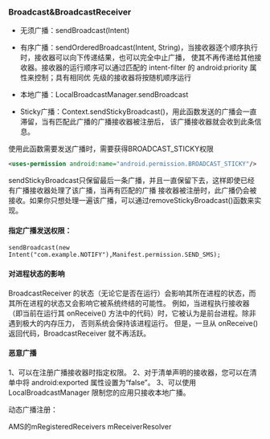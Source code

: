 ### Broadcast&BroadcastReceiver

- 无须广播：sendBroadcast(Intent)

- 有序广播：sendOrderedBroadcast(Intent, String)，当接收器逐个顺序执行时，接收器可以向下传递结果，也可以完全中止广播，
使其不再传递给其他接收器。接收器的运行顺序可以通过匹配的 intent-filter 的 android:priority 属性来控制；具有相同优
先级的接收器将按随机顺序运行

- 本地广播：LocalBroadcastManager.sendBroadcast

- Sticky广播：Context.sendStickyBroadcast()，用此函数发送的广播会一直滞留，当有匹配此广播的广播接收器被注册后，
该广播接收器就会收到此条信息。

使用此函数需要发送广播时，需要获得BROADCAST_STICKY权限
```xml
<uses-permission android:name="android.permission.BROADCAST_STICKY"/>
```
sendStickyBroadcast只保留最后一条广播，并且一直保留下去，这样即使已经有广播接收器处理了该广播，当再有匹配的广播
接收器被注册时，此广播仍会被接收。如果你只想处理一遍该广播，可以通过removeStickyBroadcast()函数来实现。



#### 指定广播发送权限： 

`sendBroadcast(new Intent("com.example.NOTIFY"),Manifest.permission.SEND_SMS);`

#### 对进程状态的影响

BroadcastReceiver 的状态（无论它是否在运行）会影响其所在进程的状态，而其所在进程的状态又会影响它被系统终结的可能性。
例如，当进程执行接收器（即当前在运行其 onReceive() 方法中的代码）时，它被认为是前台进程。除非遇到极大的内存压力，
否则系统会保持该进程运行。
但是，一旦从 onReceive() 返回代码，BroadcastReceiver 就不再活跃。

#### 恶意广播

1、可以在注册广播接收器时指定权限。
2、对于清单声明的接收器，您可以在清单中将 android:exported 属性设置为“false”。
3、可以使用 LocalBroadcastManager 限制您的应用只接收本地广播。

动态广播注册：

AMS的mRegisteredReceivers
mReceiverResolver